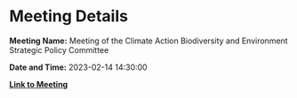 # Meeting Details

**Meeting Name:** Meeting of the Climate Action Biodiversity and Environment Strategic Policy Committee

**Date and Time:** 2023-02-14 14:30:00

**[Link to Meeting](https://www.limerick.ie/council/whats-on/meeting-climate-action-biodiversity-and-environment-strategic-policy-committee-15)**
